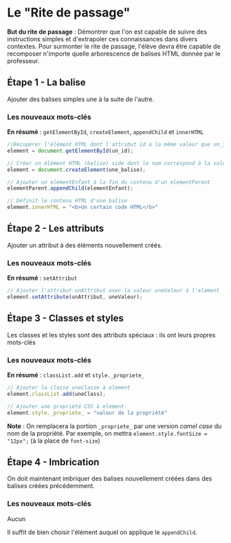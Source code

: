# Le "Rite de passage"
**But du rite de passage** : Démontrer que l'on est capable de suivre des instructions simples et d'extrapoler ces connaissances dans divers contextes. Pour surmonter le rite de passage, l'élève devra être capable de recomposer n'importe quelle arborescence de balises HTML donnée par le professeur.

## Étape 1 - La balise
Ajouter des balises simples une à la suite de l'autre.

### Les nouveaux mots-clés
**En résumé** : `getElementById`, `createElement`, `appendChild` et `innerHTML`
```javascript
//Récupérer l'élément HTML dont l'attribut id a la même valeur que un_id.
element = document.getElementById(un_id); 

// Créer un élément HTML (balise) vide dont le nom correspond à la valeur de une_balise
element = document.createElement(une_balise); 

// Ajouter un elementEnfant à la fin du contenu d'un elementParent
elementParent.appendChild(elementEnfant); 

// Définit le contenu HTML d'une balise
element.innerHTML = "<b>Un certain code HTML</b>"
```

## Étape 2 - Les attributs
Ajouter un attribut à des éléments nouvellement créés.

### Les nouveaux mots-clés
**En résumé** : `setAttribut`
```javascript
// Ajouter l'attribut unAttribut avec la valeur uneValeur à l'element
element.setAttribute(unAttribut, uneValeur);
```

## Étape 3 - Classes et styles
Les classes et les styles sont des attributs spéciaux : ils ont leurs propres mots-clés

### Les nouveaux mots-clés
**En résumé** : `classList.add` et `style._propriete_`
```javascript
// Ajouter la classe uneClasse à element
element.classList.add(uneClass);

// Ajouter une propriété CSS à element.
element.style._propriete_ = "valeur de la propriété"
```
**Note** : On remplacera la portion `_propriete_` par une version _camel case_ du nom de la propriété. Par exemple, on mettra `element.style.fontSize = "12px";` (à la place de `font-size`)

## Étape 4 - Imbrication
On doit maintenant imbriquer des balises nouvellement créées dans des balises créées précédemment.

### Les nouveaux mots-clés
Aucun

Il suffit de bien choisir l'élément auquel on applique le `appendChild`.